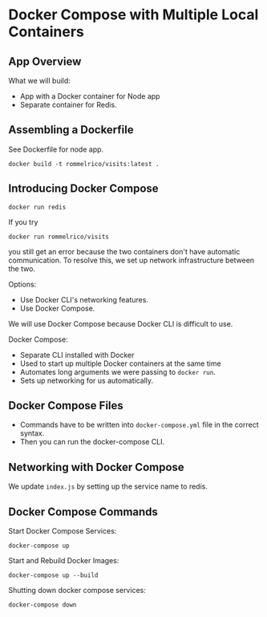 # Docker Compose with Multiple Local Containers

## App Overview

What we will build:  
* App with a Docker container for Node app
* Separate container for Redis.

## Assembling a Dockerfile

See Dockerfile for node app.

```
docker build -t rommelrico/visits:latest .
```

## Introducing Docker Compose

```
docker run redis
```

If you try 
```
docker run rommelrico/visits
```
you still get an error because the two containers don't have automatic communication. To resolve this, we set up 
network infrastructure between the two.

Options: 
* Use Docker CLI's networking features.
* Use Docker Compose.

We will use Docker Compose because Docker CLI is difficult to use.

Docker Compose:  
* Separate CLI installed with Docker
* Used to start up multiple Docker containers at the same time
* Automates long arguments we were passing to `docker run`.
* Sets up networking for us automatically.

## Docker Compose Files

* Commands have to be written into `docker-compose.yml` file in the correct syntax. 
* Then you can run the docker-compose CLI.

## Networking with Docker Compose

We update `index.js` by setting up the service name to redis. 

## Docker Compose Commands

Start Docker Compose Services:  
```
docker-compose up
```

Start and Rebuild Docker Images:  
```
docker-compose up --build
```

Shutting down docker compose services:  
```
docker-compose down
```
